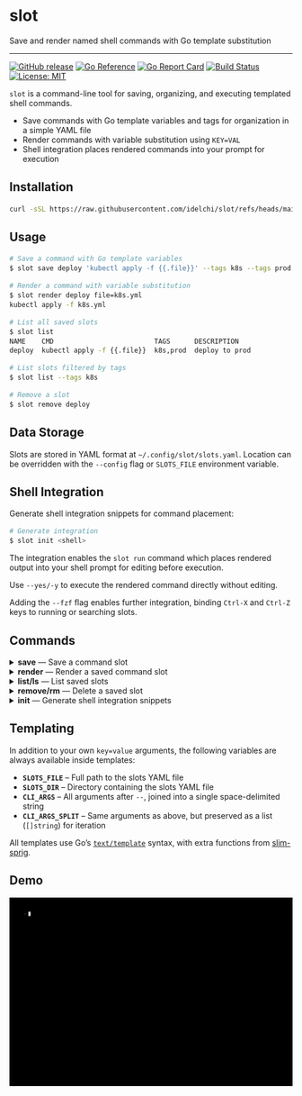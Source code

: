 # slot

Save and render named shell commands with Go template substitution

---

[![GitHub release](https://img.shields.io/github/v/release/idelchi/slot)](https://github.com/idelchi/slot/releases)
[![Go Reference](https://pkg.go.dev/badge/github.com/idelchi/slot.svg)](https://pkg.go.dev/github.com/idelchi/slot)
[![Go Report Card](https://goreportcard.com/badge/github.com/idelchi/slot)](https://goreportcard.com/report/github.com/idelchi/slot)
[![Build Status](https://github.com/idelchi/slot/actions/workflows/github-actions.yml/badge.svg)](https://github.com/idelchi/slot/actions/workflows/github-actions.yml/badge.svg)
[![License: MIT](https://img.shields.io/badge/License-MIT-yellow.svg)](https://opensource.org/licenses/MIT)

`slot` is a command-line tool for saving, organizing, and executing templated shell commands.

- Save commands with Go template variables and tags for organization in a simple YAML file
- Render commands with variable substitution using `KEY=VAL`
- Shell integration places rendered commands into your prompt for execution

## Installation

```sh
curl -sSL https://raw.githubusercontent.com/idelchi/slot/refs/heads/main/install.sh | sh -s -- -d ~/.local/bin
```

## Usage

```sh
# Save a command with Go template variables
$ slot save deploy 'kubectl apply -f {{.file}}' --tags k8s --tags prod --description 'deploy to prod'
```

```sh
# Render a command with variable substitution
$ slot render deploy file=k8s.yml
kubectl apply -f k8s.yml
```

```sh
# List all saved slots
$ slot list
NAME    CMD                         TAGS      DESCRIPTION
deploy  kubectl apply -f {{.file}}  k8s,prod  deploy to prod
```

```sh
# List slots filtered by tags
$ slot list --tags k8s
```

```sh
# Remove a slot
$ slot remove deploy
```

## Data Storage

Slots are stored in YAML format at `~/.config/slot/slots.yaml`. Location can be overridden with the
`--config` flag or `SLOTS_FILE` environment variable.

## Shell Integration

Generate shell integration snippets for command placement:

```sh
# Generate integration
$ slot init <shell>
```

The integration enables the `slot run` command which places rendered output
into your shell prompt for editing before execution.

Use `--yes/-y` to execute the rendered command directly without editing.

Adding the `--fzf` flag enables further integration, binding `Ctrl-X` and `Ctrl-Z` keys to running or searching slots.

## Commands

<details>
<summary><strong>save</strong> — Save a command slot</summary>

- **Usage:** `slot save <name> <command> [flags]`
- **Flags:**
  - `--tags` – Tags for the slot (repeatable)
  - `--description` – Description for the slot
  - `--force` – Overwrite existing slot

</details>

<details>
<summary><strong>render</strong> — Render a saved command slot</summary>

- **Usage:** `slot render <name> [key=value...]`

</details>

<details>
<summary><strong>list/ls</strong> — List saved slots</summary>

- **Usage:** `slot list [flags]`
- **Flags:**
  - `--tags` – Filter by tags (repeatable)
  - `--tsv` – Output in TSV format

  </details>

<details>
<summary><strong>remove/rm</strong> — Delete a saved slot</summary>

- **Usage:** `slot remove <name>`

</details>

<details>
<summary><strong>init</strong> — Generate shell integration snippets</summary>

- **Usage:** `slot init <bash|zsh> [flags]`
- **Flags:**
  - `--fzf` – Enable fzf integration (binds to Ctrl-X and Ctrl-Z keys)

</details>

## Templating

In addition to your own `key=value` arguments, the following variables are always available inside templates:

- **`SLOTS_FILE`** – Full path to the slots YAML file
- **`SLOTS_DIR`** – Directory containing the slots YAML file
- **`CLI_ARGS`** – All arguments after `--`, joined into a single space-delimited string
- **`CLI_ARGS_SPLIT`** – Same arguments as above, but preserved as a list (`[]string`) for iteration

All templates use Go’s [`text/template`](https://pkg.go.dev/text/template) syntax, with extra functions from [slim-sprig](https://go-task.github.io/slim-sprig).

## Demo

![Demo](assets/gifs/slot.gif)

